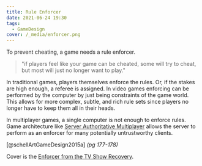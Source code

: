 ```yaml
---
title: Rule Enforcer
date: 2021-06-24 19:30
tags:
  - GameDesign
cover: /_media/enforcer.png
---
```


To prevent cheating, a game needs a rule enforcer.

> "if players feel like your game can be cheated, some will try to cheat, but most will just no longer want to play."

In traditional games, players themselves enforce the rules. Or, if the stakes are high enough, a referee is assigned. In video games enforcing can be performed by the computer by just being constraints of the game world. This allows for more complex, subtle, and rich rule sets since players no longer have to keep them all in their heads.

In multiplayer games, a single computer is not enough to enforce rules. Game architecture like [Server Authoritative Multiplayer](server-authoritative-multiplayer.md) allows the server to perform as an enforcer for many potentially untrustworthy clients.

[@schellArtGameDesign2015a] *(pg 177-178)*

Cover is the [Enforcer from the TV Show Recovery](https://en.wikipedia.org/wiki/Recovery_(TV_series)#:~:text=Actor%2Fcomedian%20Angus%20Sampson%20was,ego%2C%20%22The%20Enforcer%22.).
